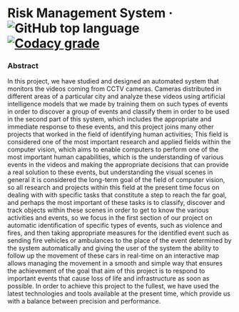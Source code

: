 # Risk Management System &middot; ![GitHub top language](https://img.shields.io/github/languages/top/ali-mohamed-nasser/Risk-Management-System) [![Codacy grade](https://img.shields.io/codacy/grade/b799d1bb235f4eb5849fb3765edf9ebd)](https://www.codacy.com/gh/ali-mohamed-nasser/Risk-Management-System/dashboard?utm_source=github.com&amp;utm_medium=referral&amp;utm_content=ali-mohamed-nasser/Risk-Management-System&amp;utm_campaign=Badge_Grade)

### Abstract
In this project, we have studied and designed an automated system that monitors the videos coming from CCTV cameras. Cameras distributed in different areas of a particular city and analyze these videos using artificial intelligence models that we made by training them on such types of events in order to discover a group of events and classify them in order to be used in the second part of this system, which includes the appropriate and immediate response to these events, and this project joins many other projects that worked in the field of identifying human activities; This field is considered one of the most important research and applied fields within the computer vision, which aims to enable computers to perform one of the most important human capabilities, which is the understanding of various events in the videos and making the appropriate decisions that can provide a real solution to these events, but understanding the visual scenes in general it is considered the long-term goal of the field of computer vision, so all research and projects within this field at the present time focus on dealing with with specific tasks that constitute a step to reach the far goal, and perhaps the most important of these tasks is to classify, discover and track objects within these scenes in order to get to know the various activities and events, so we focus in the first section of our project on automatic identification of specific types of events, such as violence and fires, and then taking appropriate measures for the identified event such as sending fire vehicles or ambulances to the place of the event determined by the system automatically and giving the user of the system the ability to follow up the movement of these cars in real-time on an interactive map allows managing the movement in a smooth and simple way that ensures the achievement of the goal that aim of this project is to respond to important events that cause loss of life and infrastructure as soon as possible. In order to achieve this project to the fullest, we have used the latest technologies and tools available at the present time, which provide us with a balance between precision and performance.
